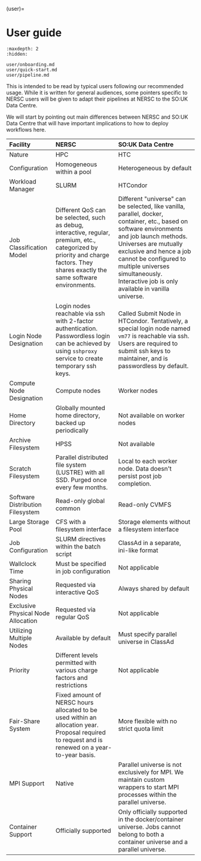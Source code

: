 (user)=
# User guide

```{toctree}
:maxdepth: 2
:hidden:

user/onboarding.md
user/quick-start.md
user/pipeline.md
```

This is intended to be read by typical users following our recommended usage. While it is written for general audiences, some pointers specific to NERSC users will be given to adapt their pipelines at NERSC to the SO:UK Data Centre.

We will start by pointing out main differences between NERSC and SO:UK Data Centre that will have important implications to how to deploy workflows here.

|   Facility                                           |    NERSC                                                                                                                                                                             |    SO:UK Data Centre                                                                                                                                                                                                                                                                                                                                                  |
|:-----------------------------------------------------|:-------------------------------------------------------------------------------------------------------------------------------------------------------------------------------------|:----------------------------------------------------------------------------------------------------------------------------------------------------------------------------------------------------------------------------------------------------------------------------------------------------------------------------------------------------------------------|
|   Nature                                             |    HPC                                                                                                                                                                               |    HTC                                                                                                                                                                                                                                                                                                                                                                |
|   Configuration                                      |    Homogeneous within a pool                                                                                                                                                         |    Heterogeneous by default                                                                                                                                                                                                                                                                                                                                           |
|   Workload Manager                                   |    SLURM                                                                                                                                                                             |    HTCondor                                                                                                                                                                                                                                                                                                                                                           |
|   Job Classification Model                           |  Different QoS can be selected, such as debug, interactive, regular, premium, etc., categorized by priority and charge factors. They shares exactly the same software environments.  |  Different "universe" can be selected, like vanilla, parallel, docker, container, etc., based on software environments and job launch methods. Universes are mutually exclusive and hence a job cannot be configured to multiple universes simultaneously. Interactive job is only available in vanilla universe.                                                     |
|   Login Node Designation                             |    Login nodes reachable via ssh with 2-factor authentication. Passwordless login can be achieved by using `sshproxy` service to create temporary ssh keys.                          | Called Submit Node in HTCondor. Tentatively, a special login node named `vm77` is reachable via ssh. Users are required to submit ssh keys to maintainer, and is passwordless by default.                                                                                                                                                                             |
|   Compute Node Designation                           |    Compute nodes                                                                                                                                                                     |    Worker nodes                                                                                                                                                                                                                                                                                                                                                       |
|   Home Directory                                     |    Globally mounted home directory, backed up periodically                                                                                                                           |    Not available on worker nodes                                                                                                                                                                                                                                                                                                                                      |
|   Archive Filesystem                                 |    HPSS                                                                                                                                                                              |    Not available                                                                                                                                                                                                                                                                                                                                                      |
|   Scratch Filesystem                                 |    Parallel distributed file system (LUSTRE) with all SSD. Purged once every few months.                                                                                             |    Local to each worker node. Data doesn't persist post job completion.                                                                                                                                                                                                                                                                                               |
|   Software Distribution Filesystem                   |   Read-only global common                                                                                                                                                            |   Read-only CVMFS                                                                                                                                                                                                                                                                                                                                                     |
|   Large Storage Pool                                 |    CFS with a filesystem interface                                                                                                                                                   |    Storage elements without a filesystem interface                                                                                                                                                                                                                                                                                                                    |
|   Job Configuration                                  |    SLURM directives within the batch script                                                                                                                                          |    ClassAd in a separate, ini-like format                                                                                                                                                                                                                                                                                                                             |
|   Wallclock Time                                     |    Must be specified in job configuration                                                                                                                                            |    Not applicable                                                                                                                                                                                                                                                                                                                                                     |
|   Sharing Physical Nodes                             |    Requested via interactive QoS                                                                                                                                                     |    Always shared by default                                                                                                                                                                                                                                                                                                                                           |
|   Exclusive Physical Node Allocation                 |    Requested via regular QoS                                                                                                                                                         |    Not applicable                                                                                                                                                                                                                                                                                                                                                     |
|   Utilizing Multiple Nodes                           |    Available by default                                                                                                                                                              |    Must specify parallel universe in ClassAd                                                                                                                                                                                                                                                                                                                          |
|   Priority                                           |    Different levels permitted with various charge factors and restrictions                                                                                                           |    Not applicable                                                                                                                                                                                                                                                                                                                                                     |
|   Fair-Share System                                  |  Fixed amount of NERSC hours allocated to be used within an allocation year. Proposal required to request and is renewed on a year-to-year basis.                                    |    More flexible with no strict quota limit                                                                                                                                                                                                                                                                                                                           |
|   MPI Support                                        |   Native                                                                                                                                                                             |   Parallel universe is not exclusively for MPI. We maintain custom wrappers to start MPI processes within the parallel universe.                                                                                                                                                                                                                                      |
|   Container Support                                  |   Officially supported                                                                                                                                                               |   Only officially supported in the docker/container universe. Jobs cannot belong to both a container universe and a parallel universe.                                                                                                                                                                                                                                |  
